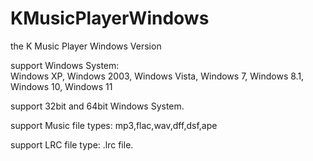 # KMusicPlayerWindows
the K Music Player Windows Version

support Windows System: <br>Windows XP, Windows 2003, Windows Vista, Windows 7, Windows 8.1, Windows 10, Windows 11

support 32bit and 64bit Windows System.

support Music file types: mp3,flac,wav,dff,dsf,ape

support LRC file type: .lrc file.
